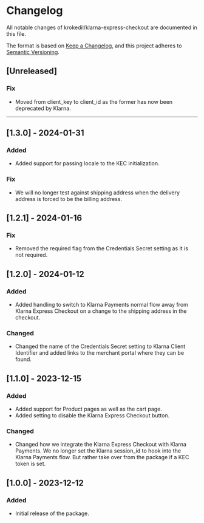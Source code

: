 # Changelog

All notable changes of krokedil/klarna-express-checkout are documented in this file.

The format is based on [Keep a Changelog](https://keepachangelog.com/en/1.0.0/),
and this project adheres to [Semantic Versioning](https://semver.org/spec/v2.0.0.html).

## [Unreleased]

### Fix

* Moved from client_key to client_id as the former has now been deprecated by Klarna.

------------------

## [1.3.0] - 2024-01-31
### Added

* Added support for passing locale to the KEC initialization.

### Fix

* We will no longer test against shipping address when the delivery address is forced to be the billing address.

## [1.2.1] - 2024-01-16
### Fix

* Removed the required flag from the Credentials Secret setting as it is not required.

## [1.2.0] - 2024-01-12
### Added

* Added handling to switch to Klarna Payments normal flow away from Klarna Express Checkout on a change to the shipping address in the checkout.

### Changed

* Changed the name of the Credentials Secret setting to Klarna Client Identifier and added links to the merchant portal where they can be found.

## [1.1.0] - 2023-12-15

### Added

* Added support for Product pages as well as the cart page.
* Added setting to disable the Klarna Express Checkout button.

### Changed

* Changed how we integrate the Klarna Express Checkout with Klarna Payments. We no longer set the Klarna session_id to hook into the Klarna Payments flow. But rather take over from the package if a KEC token is set.

## [1.0.0] - 2023-12-12

### Added

* Initial release of the package.
